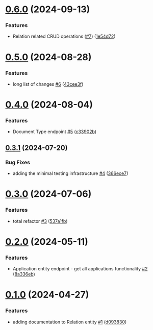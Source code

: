 # [0.6.0](https://github.com/EncyclopediaGalactica/Backend/compare/0.5.0...0.6.0) (2024-09-13)


### Features

* Relation related CRUD operations ([#7](https://github.com/EncyclopediaGalactica/Backend/issues/7)) ([1e54d72](https://github.com/EncyclopediaGalactica/Backend/commit/1e54d72014616c6a4f4dc51e7cfc433e820ca380))

# [0.5.0](https://github.com/EncyclopediaGalactica/Backend/compare/0.4.0...0.5.0) (2024-08-28)


### Features

* long list of changes [#6](https://github.com/EncyclopediaGalactica/Backend/issues/6) ([43cee3f](https://github.com/EncyclopediaGalactica/Backend/commit/43cee3fe48bca45f060761f8a4c6b1944be8ff79))

# [0.4.0](https://github.com/EncyclopediaGalactica/Backend/compare/0.3.1...0.4.0) (2024-08-04)


### Features

* Document Type endpoint [#5](https://github.com/EncyclopediaGalactica/Backend/issues/5) ([c33902b](https://github.com/EncyclopediaGalactica/Backend/commit/c33902b6ca9ae50105811645c646a5e0fc14cfd6))

## [0.3.1](https://github.com/EncyclopediaGalactica/Backend/compare/0.3.0...0.3.1) (2024-07-20)


### Bug Fixes

* adding the minimal testing infrastructure [#4](https://github.com/EncyclopediaGalactica/Backend/issues/4) ([366ece7](https://github.com/EncyclopediaGalactica/Backend/commit/366ece7a99ba41a313ee48b149f3da65824fe560))

# [0.3.0](https://github.com/EncyclopediaGalactica/Backend/compare/0.2.0...0.3.0) (2024-07-06)


### Features

* total refactor [#3](https://github.com/EncyclopediaGalactica/Backend/issues/3) ([537a1fb](https://github.com/EncyclopediaGalactica/Backend/commit/537a1fbdbce086d94f5e349197e7bebc422228ab))

# [0.2.0](https://github.com/EncyclopediaGalactica/Backend/compare/0.1.0...0.2.0) (2024-05-11)


### Features

* Application entity endpoint - get all applications functionality [#2](https://github.com/EncyclopediaGalactica/Backend/issues/2) ([8a336eb](https://github.com/EncyclopediaGalactica/Backend/commit/8a336ebcae586230e2e532cc34092c8b555a991a))

# [0.1.0](https://github.com/EncyclopediaGalactica/Backend/compare/0.0.0...0.1.0) (2024-04-27)


### Features

* adding documentation to Relation entity [#1](https://github.com/EncyclopediaGalactica/Backend/issues/1) ([d093830](https://github.com/EncyclopediaGalactica/Backend/commit/d09383012e151b507e86faad434fc766251016cd))
